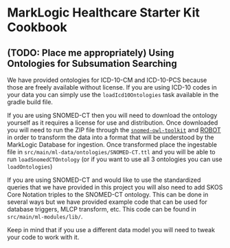 # MarkLogic Healthcare Starter Kit Cookbook

## (TODO: Place me appropriately) Using Ontologies for Subsumation Searching

We have provided ontologies for ICD-10-CM and ICD-10-PCS because those are freely available without license. If you are using ICD-10 codes in your data you can simply use the `loadIcd10Ontologies` task available in the gradle build file.

If you are using SNOMED-CT then you will need to download the ontology yourself as it requires a license for use and distribution. Once downloaded you will need to run the ZIP file through the [`snomed-owl-toolkit`](https://github.com/IHTSDO/snomed-owl-toolkit) and [ROBOT](http://robot.obolibrary.org/) in order to transform the data into a format that will be understood by the MarkLogic Database for ingestion. Once transformed place the ingestable file in `src/main/ml-data/ontologies/SNOMED-CT.ttl` and you will be able to run `loadSnomedCTOntology` (or if you want to use all 3 ontologies you can use `loadOntologies`)

If you are using SNOMED-CT and would like to use the standardized queries that we have provided in this project you will also need to add SKOS Core Notation triples to the SNOMED-CT ontology. This can be done in several ways but we have provided example code that can be used for database triggers, MLCP transform, etc. This code can be found in `src/main/ml-modules/lib/`.

Keep in mind that if you use a different data model you will need to tweak your code to work with it.
